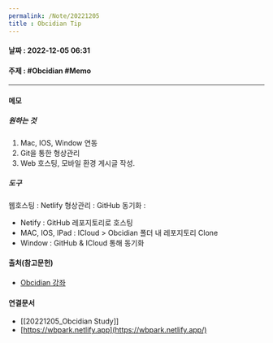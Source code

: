 ```yaml
---
permalink: /Note/20221205
title : Obcidian Tip
---
```

#### 날짜 : 2022-12-05 06:31
#### 주제 : #Obcidian #Memo 
----
#### 메모
##### 원하는 것
1. Mac, IOS, Window 연동
2. Git을 통한 형상관리
3. Web 호스팅, 모바일 환경 게시글 작성.

##### 도구
웹호스팅 : Netlify
형상관리 : GitHub
동기화 :
 - Netify : GitHub 레포지토리로 호스팅
 - MAC, IOS, IPad : ICloud > Obcidian 폴더 내 레포지토리 Clone
 - Window : GitHub & ICloud 통해 동기화
 
#### 출처(참고문헌)
-  [Obcidian 강좌](https://youtube.com/playlist?list=PLy4SLsxzyLUUJlu0L-_U7c1jy_bqvPMR6)

#### 연결문서
-  [[20221205_Obcidian Study]]
- [https://wbpark.netlify.app](https://wbpark.netlify.app/) 